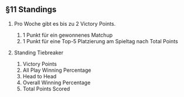 ## §11 Standings

1. Pro Woche gibt es bis zu 2 Victory Points.

   1. 1 Punkt für ein gewonnenes Matchup
   2. 1 Punkt für eine Top-5 Platzierung am Spieltag nach Total Points

2. Standing Tiebreaker

   1. Victory Points
   2. All Play Winning Percentage
   3. Head to Head
   4. Overall Winning Percentage
   5. Total Points Scored
